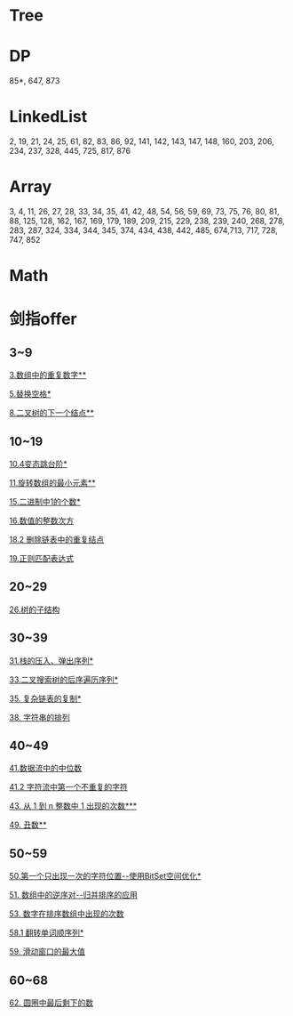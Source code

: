 # Tree

# DP

85*, 647, 873

# LinkedList

2, 19, 21, 24, 25, 61, 82, 83, 86, 92, 141, 142, 143, 147, 148, 160, 203, 206, 234, 237, 328, 445, 725, 817, 876

# Array

3, 4, 11, 26, 27, 28, 33, 34, 35, 41, 42, 48, 54, 56, 59, 69, 73, 75, 76, 80, 81, 88, 125, 128, 162, 167, 169, 179, 189, 209, 215, 229, 238, 239, 240, 268, 278, 283, 287, 324, 334, 344, 345, 374, 434, 438, 442, 485, 674,713, 717, 728, 747, 852

# Math

# 剑指offer

## 3~9

[3.数组中的重复数字**](https://cyc2018.github.io/CS-Notes/#/notes/%E5%89%91%E6%8C%87%20Offer%20%E9%A2%98%E8%A7%A3%20-%203~9?id=_3-%e6%95%b0%e7%bb%84%e4%b8%ad%e9%87%8d%e5%a4%8d%e7%9a%84%e6%95%b0%e5%ad%97)

[5.替换空格*](https://cyc2018.github.io/CS-Notes/#/notes/%E5%89%91%E6%8C%87%20Offer%20%E9%A2%98%E8%A7%A3%20-%203~9?id=_5-%e6%9b%bf%e6%8d%a2%e7%a9%ba%e6%a0%bc)

[8.二叉树的下一个结点**](https://cyc2018.github.io/CS-Notes/#/notes/%E5%89%91%E6%8C%87%20Offer%20%E9%A2%98%E8%A7%A3%20-%203~9?id=_8-%e4%ba%8c%e5%8f%89%e6%a0%91%e7%9a%84%e4%b8%8b%e4%b8%80%e4%b8%aa%e7%bb%93%e7%82%b9)

## 10~19

[10.4变态跳台阶*](https://cyc2018.github.io/CS-Notes/#/notes/%E5%89%91%E6%8C%87%20Offer%20%E9%A2%98%E8%A7%A3%20-%2010~19?id=_104-%e5%8f%98%e6%80%81%e8%b7%b3%e5%8f%b0%e9%98%b6)

[11.旋转数组的最小元素**](https://cyc2018.github.io/CS-Notes/#/notes/%E5%89%91%E6%8C%87%20Offer%20%E9%A2%98%E8%A7%A3%20-%2010~19?id=_11-%e6%97%8b%e8%bd%ac%e6%95%b0%e7%bb%84%e7%9a%84%e6%9c%80%e5%b0%8f%e6%95%b0%e5%ad%97)

[15.二进制中1的个数*](https://cyc2018.github.io/CS-Notes/#/notes/%E5%89%91%E6%8C%87%20Offer%20%E9%A2%98%E8%A7%A3%20-%2010~19?id=_15-%e4%ba%8c%e8%bf%9b%e5%88%b6%e4%b8%ad-1-%e7%9a%84%e4%b8%aa%e6%95%b0)

[16.数值的整数次方](https://leetcode-cn.com/problems/powx-n/)

[18.2 删除链表中的重复结点](https://cyc2018.github.io/CS-Notes/#/notes/%E5%89%91%E6%8C%87%20Offer%20%E9%A2%98%E8%A7%A3%20-%2010~19?id=_182-%e5%88%a0%e9%99%a4%e9%93%be%e8%a1%a8%e4%b8%ad%e9%87%8d%e5%a4%8d%e7%9a%84%e7%bb%93%e7%82%b9)

[19.正则匹配表达式](https://leetcode-cn.com/problems/regular-expression-matching/)

## 20~29

[26.树的子结构](https://cyc2018.github.io/CS-Notes/#/notes/%E5%89%91%E6%8C%87%20Offer%20%E9%A2%98%E8%A7%A3%20-%2020~29?id=_26-%e6%a0%91%e7%9a%84%e5%ad%90%e7%bb%93%e6%9e%84)

## 30~39

[31.栈的压入、弹出序列*](https://cyc2018.github.io/CS-Notes/#/notes/%E5%89%91%E6%8C%87%20Offer%20%E9%A2%98%E8%A7%A3%20-%2030~39?id=_31-%e6%a0%88%e7%9a%84%e5%8e%8b%e5%85%a5%e3%80%81%e5%bc%b9%e5%87%ba%e5%ba%8f%e5%88%97)

[33.二叉搜索树的后序遍历序列*](https://cyc2018.github.io/CS-Notes/#/notes/%E5%89%91%E6%8C%87%20Offer%20%E9%A2%98%E8%A7%A3%20-%2030~39?id=_33-%e4%ba%8c%e5%8f%89%e6%90%9c%e7%b4%a2%e6%a0%91%e7%9a%84%e5%90%8e%e5%ba%8f%e9%81%8d%e5%8e%86%e5%ba%8f%e5%88%97)

[35. 复杂链表的复制*](https://cyc2018.github.io/CS-Notes/#/notes/%E5%89%91%E6%8C%87%20Offer%20%E9%A2%98%E8%A7%A3%20-%2030~39?id=_35-%e5%a4%8d%e6%9d%82%e9%93%be%e8%a1%a8%e7%9a%84%e5%a4%8d%e5%88%b6)

[38. 字符串的排列](https://cyc2018.github.io/CS-Notes/#/notes/%E5%89%91%E6%8C%87%20Offer%20%E9%A2%98%E8%A7%A3%20-%2030~39?id=_38-%e5%ad%97%e7%ac%a6%e4%b8%b2%e7%9a%84%e6%8e%92%e5%88%97)

## 40~49

[41.数据流中的中位数]()

[41.2 字符流中第一个不重复的字符](https://cyc2018.github.io/CS-Notes/#/notes/%E5%89%91%E6%8C%87%20Offer%20%E9%A2%98%E8%A7%A3%20-%2040~49?id=_412-%e5%ad%97%e7%ac%a6%e6%b5%81%e4%b8%ad%e7%ac%ac%e4%b8%80%e4%b8%aa%e4%b8%8d%e9%87%8d%e5%a4%8d%e7%9a%84%e5%ad%97%e7%ac%a6)

[43. 从 1 到 n 整数中 1 出现的次数***](https://cyc2018.github.io/CS-Notes/#/notes/%E5%89%91%E6%8C%87%20Offer%20%E9%A2%98%E8%A7%A3%20-%2040~49?id=_43-%e4%bb%8e-1-%e5%88%b0-n-%e6%95%b4%e6%95%b0%e4%b8%ad-1-%e5%87%ba%e7%8e%b0%e7%9a%84%e6%ac%a1%e6%95%b0)

[49. 丑数**](https://cyc2018.github.io/CS-Notes/#/notes/%E5%89%91%E6%8C%87%20Offer%20%E9%A2%98%E8%A7%A3%20-%2040~49?id=_49-%e4%b8%91%e6%95%b0)

## 50~59

[50.第一个只出现一次的字符位置--使用BitSet空间优化*](https://cyc2018.github.io/CS-Notes/#/notes/%E5%89%91%E6%8C%87%20Offer%20%E9%A2%98%E8%A7%A3%20-%2050~59?id=_50-%e7%ac%ac%e4%b8%80%e4%b8%aa%e5%8f%aa%e5%87%ba%e7%8e%b0%e4%b8%80%e6%ac%a1%e7%9a%84%e5%ad%97%e7%ac%a6%e4%bd%8d%e7%bd%ae)

[51. 数组中的逆序对--归并排序的应用](https://cyc2018.github.io/CS-Notes/#/notes/%E5%89%91%E6%8C%87%20Offer%20%E9%A2%98%E8%A7%A3%20-%2050~59?id=_51-%e6%95%b0%e7%bb%84%e4%b8%ad%e7%9a%84%e9%80%86%e5%ba%8f%e5%af%b9)

[53. 数字在排序数组中出现的次数](https://cyc2018.github.io/CS-Notes/#/notes/%E5%89%91%E6%8C%87%20Offer%20%E9%A2%98%E8%A7%A3%20-%2050~59?id=_53-%e6%95%b0%e5%ad%97%e5%9c%a8%e6%8e%92%e5%ba%8f%e6%95%b0%e7%bb%84%e4%b8%ad%e5%87%ba%e7%8e%b0%e7%9a%84%e6%ac%a1%e6%95%b0)

[58.1 翻转单词顺序列*](https://cyc2018.github.io/CS-Notes/#/notes/%E5%89%91%E6%8C%87%20Offer%20%E9%A2%98%E8%A7%A3%20-%2050~59?id=_581-%e7%bf%bb%e8%bd%ac%e5%8d%95%e8%af%8d%e9%a1%ba%e5%ba%8f%e5%88%97)

[59. 滑动窗口的最大值](https://cyc2018.github.io/CS-Notes/#/notes/%E5%89%91%E6%8C%87%20Offer%20%E9%A2%98%E8%A7%A3%20-%2050~59?id=_59-%e6%bb%91%e5%8a%a8%e7%aa%97%e5%8f%a3%e7%9a%84%e6%9c%80%e5%a4%a7%e5%80%bc)

## 60~68

[62. 圆圈中最后剩下的数](https://cyc2018.github.io/CS-Notes/#/notes/%E5%89%91%E6%8C%87%20Offer%20%E9%A2%98%E8%A7%A3%20-%2060~68?id=_62-%e5%9c%86%e5%9c%88%e4%b8%ad%e6%9c%80%e5%90%8e%e5%89%a9%e4%b8%8b%e7%9a%84%e6%95%b0)